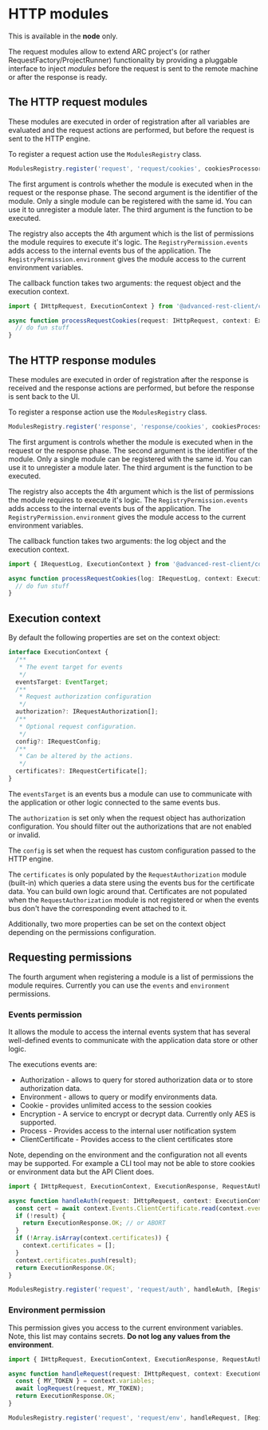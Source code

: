 # HTTP modules

This is available in the **node** only.

The request modules allow to extend ARC project's (or rather RequestFactory/ProjectRunner) functionality by providing a pluggable interface to inject *modules* before the request is sent to the remote machine or after the response is ready.

## The HTTP request modules

These modules are executed in order of registration after all variables are evaluated and the request actions are performed, but before the request is sent to the HTTP engine.

To register a request action use the `ModulesRegistry` class.

```ts
ModulesRegistry.register('request', 'request/cookies', cookiesProcessorFunction);
```

The first argument is controls whether the module is executed when in the request or the response phase. The second argument is the identifier of the module. Only a single module can be registered with the same id. You can use it to unregister a module later. The third argument is the function to be executed.

The registry also accepts the 4th argument which is the list of permissions the module requires to execute it's logic. The `RegistryPermission.events` adds access to the internal events bus of the application. The `RegistryPermission.environment` gives the module access to the current environment variables.

The callback function takes two arguments: the request object and the execution context.

```ts
import { IHttpRequest, ExecutionContext } from '@advanced-rest-client/core';

async function processRequestCookies(request: IHttpRequest, context: ExecutionContext): Promise<void> {
  // do fun stuff
}
```

## The HTTP response modules

These modules are executed in order of registration after the response is received and the response actions are performed, but before the response is sent back to the UI.

To register a response action use the `ModulesRegistry` class.

```ts
ModulesRegistry.register('response', 'response/cookies', cookiesProcessorFunction);
```

The first argument is controls whether the module is executed when in the request or the response phase. The second argument is the identifier of the module. Only a single module can be registered with the same id. You can use it to unregister a module later. The third argument is the function to be executed.

The registry also accepts the 4th argument which is the list of permissions the module requires to execute it's logic. The `RegistryPermission.events` adds access to the internal events bus of the application. The `RegistryPermission.environment` gives the module access to the current environment variables.

The callback function takes two arguments: the log object and the execution context.

```ts
import { IRequestLog, ExecutionContext } from '@advanced-rest-client/core';

async function processRequestCookies(log: IRequestLog, context: ExecutionContext): Promise<void> {
  // do fun stuff
}
```

## Execution context

By default the following properties are set on the context object:

```ts
interface ExecutionContext {
  /**
   * The event target for events
   */
  eventsTarget: EventTarget;
  /**
   * Request authorization configuration
   */
  authorization?: IRequestAuthorization[];
  /**
   * Optional request configuration.
   */
  config?: IRequestConfig;
  /**
   * Can be altered by the actions.
   */
  certificates?: IRequestCertificate[];
}
```

The `eventsTarget` is an events bus a module can use to communicate with the application or other logic connected to the same events bus.

The `authorization` is set only when the request object has authorization configuration. You should filter out the authorizations that are not enabled or invalid.

The `config` is set when the request has custom configuration passed to the HTTP engine.

The `certificates` is only populated by the `RequestAuthorization` module (built-in) which queries a data stere using the events bus for the certificate data. You can build own logic around that. Certificates are not populated when the `RequestAuthorization` module is not registered or when the events bus don't have the corresponding event attached to it.

Additionally, two more properties can be set on the context object depending on the permissions configuration.

## Requesting permissions

The fourth argument when registering a module is a list of permissions the module requires. Currently you can use the `events` and `environment` permissions.

### Events permission

It allows the module to access the internal events system that has several well-defined events to communicate with the application data store or other logic.

The executions events are:

- Authorization - allows to query for stored authorization data or to store authorization data.
- Environment - allows to query or modify environments data.
- Cookie - provides unlimited access to the session cookies
- Encryption - A service to encrypt or decrypt data. Currently only AES is supported.
- Process - Provides access to the internal user notification system
- ClientCertificate - Provides access to the client certificates store

Note, depending on the environment and the configuration not all events may be supported. For example a CLI tool may not be able to store cookies or environment data but the API Client does.

```ts
import { IHttpRequest, ExecutionContext, ExecutionResponse, RequestAuthorizationModule, RegistryPermission } from '@advanced-rest-client/core';

async function handleAuth(request: IHttpRequest, context: ExecutionContext): Promise<number> {
  const cert = await context.Events.ClientCertificate.read(context.eventsTarget, 'cert-id');
  if (!result) {
    return ExecutionResponse.OK; // or ABORT
  }
  if (!Array.isArray(context.certificates)) {
    context.certificates = [];
  }
  context.certificates.push(result);
  return ExecutionResponse.OK;
}

ModulesRegistry.register('request', 'request/auth', handleAuth, [RegistryPermission.events]);
```

### Environment permission

This permission gives you access to the current environment variables. Note, this list may contains secrets. **Do not log any values from the environment**.

```ts
import { IHttpRequest, ExecutionContext, ExecutionResponse, RequestAuthorizationModule, RegistryPermission } from '@advanced-rest-client/core';

async function handleRequest(request: IHttpRequest, context: ExecutionContext): Promise<number> {
  const { MY_TOKEN } = context.variables;
  await logRequest(request, MY_TOKEN);
  return ExecutionResponse.OK;
}

ModulesRegistry.register('request', 'request/env', handleRequest, [RegistryPermission.environment]);
```
